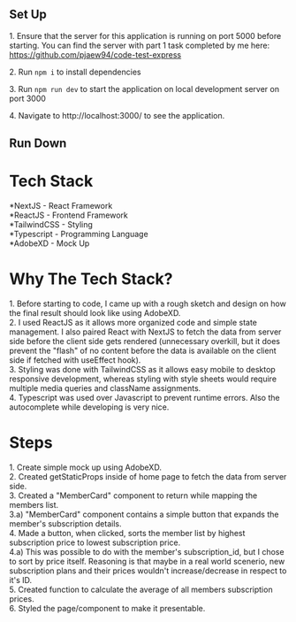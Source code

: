 ## Set Up

1\. Ensure that the server for this application is running on port 5000 before starting.
You can find the server with part 1 task completed by me here:
https://github.com/pjaew94/code-test-express

2\. Run ```npm i``` to install dependencies

3\. Run ```npm run dev``` to start the application on local development server on port 3000

4\. Navigate to http://localhost:3000/ to see the application.

## Run Down

# Tech Stack

*NextJS - React Framework<br/>
*ReactJS - Frontend Framework<br/>
*TailwindCSS - Styling<br/>
*Typescript - Programming Language<br/>
*AdobeXD - Mock Up<br/>


# Why The Tech Stack?

1\. Before starting to code, I came up with a rough sketch and design on how the final result should look like using AdobeXD. <br/>
2\. I used ReactJS as it allows more organized code and simple state management. I also paired React with NextJS to fetch the data from server side before the client side gets rendered (unnecessary overkill, but it does prevent the "flash" of no content before the data is available on the client side if fetched with useEffect hook). <br/>
3\. Styling was done with TailwindCSS as it allows easy mobile to desktop responsive development, whereas styling with style sheets would require multiple media queries and className assignments. <br/>
4\. Typescript was used over Javascript to prevent runtime errors. Also the autocomplete while developing is very nice.<br/>


# Steps
1\. Create simple mock up using AdobeXD. <br/>
2\. Created getStaticProps inside of home page to fetch the data from server side.<br/>
3\. Created a "MemberCard" component to return while mapping the members list.<br/>
    3\.a) "MemberCard" component contains a simple button that expands the member's subscription details.<br/>
4\. Made a button, when clicked, sorts the member list by highest subscription price to lowest subscription price.<br/>
    4\.a) This was possible to do with the member's subscription_id, but I chose to sort by price itself. Reasoning is that maybe in a real world scenerio, new subscription plans and their prices wouldn't increase/decrease in respect to it's ID.<br/>
5\. Created function to calculate the average of all members subscription prices.<br/>
6\. Styled the page/component to make it presentable.<br/>


